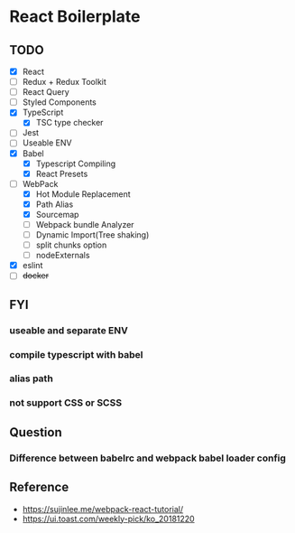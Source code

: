 # React Boilerplate

## TODO

- [x] React
- [ ] Redux + Redux Toolkit
- [ ] React Query
- [ ] Styled Components
- [x] TypeScript
    - [x] TSC type checker
- [ ] Jest
- [ ] Useable ENV
- [x] Babel
  - [x] Typescript Compiling
  - [x] React Presets
- [ ] WebPack
  - [x] Hot Module Replacement
  - [x] Path Alias
  - [x] Sourcemap
  - [ ] Webpack bundle Analyzer
  - [ ] Dynamic Import(Tree shaking)
  - [ ] split chunks option
  - [ ] nodeExternals
- [x] eslint
- [ ] ~~docker~~

## FYI

### useable and separate ENV

### compile typescript with babel

### alias path
### not support CSS or SCSS

### 
## Question

### Difference between babelrc and webpack babel loader config

## Reference

- https://sujinlee.me/webpack-react-tutorial/
- https://ui.toast.com/weekly-pick/ko_20181220